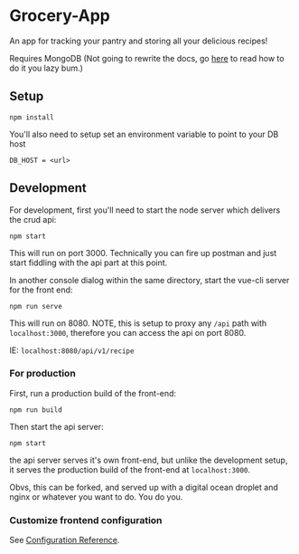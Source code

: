 # Grocery-App
An app for tracking your pantry and storing all your delicious recipes!

Requires MongoDB (Not going to rewrite the docs, go [here](https://docs.mongodb.com/manual/introduction/) to read how to do it you lazy bum.)

## Setup
```
npm install
```

You'll also need to setup set an environment variable to point to your DB host
```
DB_HOST = <url>
```

## Development
For development, first you'll need to start the node server which delivers the crud api:
```
npm start
```
This will run on port 3000. Technically you can fire up postman and just start fiddling with the api part at this point.

In another console dialog within the same directory, start the vue-cli server for the front end:
```
npm run serve
```

This will run on 8080. NOTE, this is setup to proxy any `/api` path with `localhost:3000`, therefore you can access the api on port 8080.

IE: `localhost:8080/api/v1/recipe`

### For production
First, run a production build of the front-end:
```
npm run build
```

Then start the api server:
```
npm start
```

the api server serves it's own front-end, but unlike the development setup, it serves the production build of the front-end at `localhost:3000`.

Obvs, this can be forked, and served up with a digital ocean droplet and nginx or whatever you want to do. You do you.

### Customize frontend configuration
See [Configuration Reference](https://cli.vuejs.org/config/).
